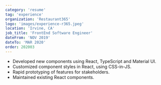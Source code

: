 ```yaml
---
category: 'resume'
tag: 'experience'
organization: 'Restaurant365'
logo: 'images/experience-r365.jpeg'
location: 'Irvine, CA'
job_title: 'FrontEnd Software Engineer'
dateFrom: 'NOV 2019'
dateTo: 'MAR 2020'
order: 202003
---
```


- Developed new components using React, TypeScript and Material UI.
- Customized component styles in React, using CSS-in-JS.
- Rapid prototyping of features for stakeholders.
- Maintained existing React components.
